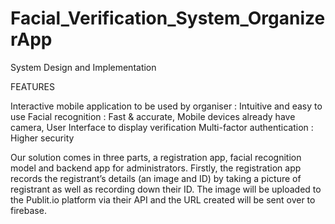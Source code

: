 # Facial_Verification_System_OrganizerApp

System Design and Implementation

FEATURES

Interactive mobile application to be used by organiser : Intuitive and easy to use
Facial recognition : Fast & accurate, Mobile devices already have camera, User Interface to display verification
Multi-factor authentication : Higher security

Our solution comes in three parts, a registration app, facial recognition model and backend app for administrators. Firstly, the registration app records the registrant’s details (an image and ID) by taking a picture of registrant as well as recording down their ID. The image will be uploaded to the Publit.io platform via their API and the URL created will be sent over to firebase.
